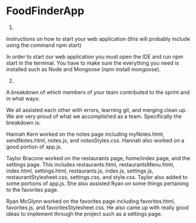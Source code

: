 ﻿# FoodFinderApp

1. 
Instructions on how to start your web application (this will probably include using the command npm start)

In order to start our web application you must open the IDE and run npm start in the terminal. You have to make sure the everything you need is installed such as Node and Mongoose (npm install mongoose).

2. 
A breakdown of which members of your team contributed to the sprint and in what ways:

We all assisted each other with errors, learning git, and merging clean up. We are very proud of what we accomplished as a team. Specifically the breakdown is: 

Hannah Kern worked on the notes page including myNotes.html, sendNotes.html, notes.js, and notesStyles.css. Hannah also worked on a good portion of app.js.

Taylor Bracone worked on the restaurants page, home/index page, and the settings page. This includes restaurants.html, restaurantsMenu.html, index.html, settings.html, restaurants.js, index.js, settings.js, restaurantStylesheet.css, settings.css, and style.css. Taylor also added to some portions of app.js. She also assisted Ryan on some things pertaining to the favorites page.

Ryan McGlynn worked on the favorites page including favorites.html, favorites.js, and favoritesStylesheet.css. He also came up with really good ideas to implement through the project such as a settings page.
